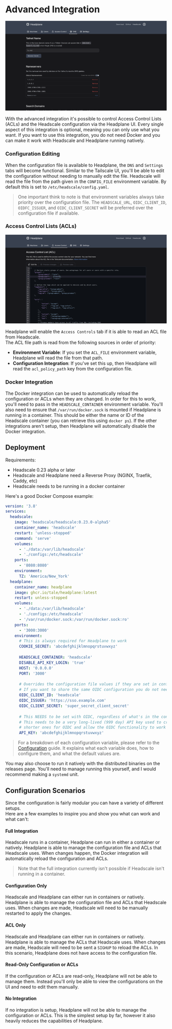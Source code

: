 # Advanced Integration

![Integration Preview](/assets/advanced-preview.png)

With the advanced integration it's possible to control Access Control Lists (ACLs) and the Headscale configuration via the Headplane UI.
Every single aspect of this integration is optional, meaning you can only use what you want.
If you want to use this integration, you do not need Docker and you can make it work with Headscale and Headplane running natively.

### Configuration Editing

When the configuration file is available to Headplane, the `DNS` and `Settings` tabs will become functional.
Similar to the Tailscale UI, you'll be able to edit the configuration without needing to manually edit the file.
Headscale will read the file from the path given in the `CONFIG_FILE` environment variable.
By default this is set to `/etc/headscale/config.yaml`.

> One important think to note is that environment variables always take priority over the configuration file.
> The `HEADSCALE_URL`, `OIDC_CLIENT_ID`, `OIDFC_ISSUER`, and `OIDC_CLIENT_SECRET` will be preferred over the configuration file if available.

### Access Control Lists (ACLs)

![ACL Preview](/assets/acl-preview.png)

Headplane will enable the `Access Controls` tab if it is able to read an ACL file from Headscale.<br>
The ACL file path is read from the following sources in order of priority:

- **Environment Variable**: If you set the `ACL_FILE` environment variable, Headplane will read the file from that path.
- **Configuration Integration**: If you've set this up, then Headplane will read the `acl_policy_path` key from the configuration file.

### Docker Integration

The Docker integration can be used to automatically reload the configuration or ACLs when they are changed.
In order for this to work, you'll need to pass in the `HEADSCALE_CONTAINER` environment variable.
You'll also need to ensure that `/var/run/docker.sock` is mounted if Headplane is running in a container.
This should be either the name or ID of the Headscale container (you can retrieve this using `docker ps`).
If the other integrations aren't setup, then Headplane will automatically disable the Docker integration.

## Deployment

Requirements:
- Headscale 0.23 alpha or later
- Headscale and Headplane need a Reverse Proxy (NGINX, Traefik, Caddy, etc)
- Headscale needs to be running in a docker container

Here's a good Docker Compose example:
```yaml
version: '3.8'
services:
  headscale:
    image: 'headscale/headscale:0.23.0-alpha5'
    container_name: 'headscale'
    restart: 'unless-stopped'
    command: 'serve'
    volumes:
      - './data:/var/lib/headscale'
      - './configs:/etc/headscale'
    ports:
      - '8080:8080'
    environment:
      TZ: 'America/New_York'
  headplane:
    container_name: headplane
    image: ghcr.io/tale/headplane:latest
    restart: unless-stopped
    volumes:
      - './data:/var/lib/headscale'
      - './configs:/etc/headscale'
      - '/var/run/docker.sock:/var/run/docker.sock:ro'
    ports:
      - '3000:3000'
    environment:
      # This is always required for Headplane to work
      COOKIE_SECRET: 'abcdefghijklmnopqrstuvwxyz'

      HEADSCALE_CONTAINER: 'headscale'
      DISABLE_API_KEY_LOGIN: 'true'
      HOST: '0.0.0.0'
      PORT: '3000'
        
      # Overrides the configuration file values if they are set in config.yaml
      # If you want to share the same OIDC configuration you do not need this
      OIDC_CLIENT_ID: 'headscale'
      OIDC_ISSUER: 'https://sso.example.com'
      OIDC_CLIENT_SECRET: 'super_secret_client_secret'

      # This NEEDS to be set with OIDC, regardless of what's in the config
      # This needs to be a very long-lived (999 day) API key used to create
      # shorter ones for OIDC and allow the OIDC functionality to work
      API_KEY: 'abcdefghijklmnopqrstuvwxyz'
```

> For a breakdown of each configuration variable, please refer to the [Configuration](/docs/Configuration.md) guide. 
> It explains what each variable does, how to configure them, and what the default values are.

You may also choose to run it natively with the distributed binaries on the releases page.
You'll need to manage running this yourself, and I would recommend making a `systemd` unit.

## Configuration Scenarios

Since the configuration is fairly modular you can have a variety of different setups.<br>
Here are a few examples to inspire you and show you what can work and what can't:

#### Full Integration
Headscale runs in a container, Headplane can run in either a container or natively.
Headplane is able to manage the configuration file and ACLs that Headscale uses.
When changes happen, the Docker integration will automatically reload the configuration and ACLs.

> Note that the full integration currently isn't possible if Headscale isn't running in a container.

#### Configuration Only
Headscale and Headplane can either run in containers or natively.
Headplane is able to manage the configuration file and ACLs that Headscale uses.
When changes are made, Headscale will need to be manually restarted to apply the changes.

#### ACL Only
Headscale and Headplane can either run in containers or natively.
Headplane is able to manage the ACLs that Headscale uses.
When changes are made, Headscale will need to be sent a `SIGHUP` to reload the ACLs.
In this scenario, Headplane does not have access to the configuration file.

#### Read-Only Configuration or ACLs
If the configuration or ACLs are read-only, Headplane will not be able to manage them.
Instead you'll only be able to view the configurations on the UI and need to edit them manually.

#### No Integration
If no integration is setup, Headplane will not be able to manage the configuration or ACLs.
This is the simplest setup by far, however it also heavily reduces the capabilities of Headplane.
